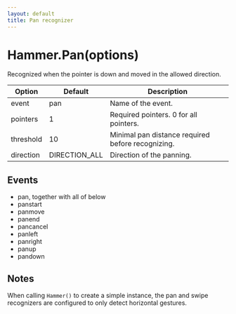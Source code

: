 ```yaml
---
layout: default
title: Pan recognizer
---
```


# Hammer.Pan(options)
Recognized when the pointer is down and moved in the allowed direction.

| Option    | Default  | Description       |
| -----------|----------|-------------------|
| event     | pan      | Name of the event. |
| pointers  | 1        | Required pointers. 0 for all pointers. |
| threshold | 10       | Minimal pan distance required before recognizing. |
| direction | DIRECTION_ALL | Direction of the panning. |

## Events
- pan, together with all of below
- panstart
- panmove
- panend
- pancancel
- panleft
- panright
- panup 
- pandown

## Notes
When calling `Hammer()` to create a simple instance, the pan and swipe recognizers are configured to only detect horizontal gestures.
